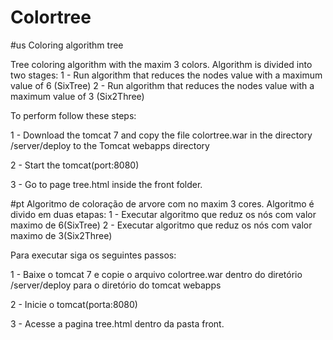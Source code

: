 # Colortree


#us
Coloring algorithm tree

Tree coloring algorithm with the maxim 3 colors.
Algorithm is divided into two stages:
   1 - Run algorithm that reduces the nodes value with a maximum value of 6 (SixTree)
   2 - Run algorithm that reduces the nodes value with a maximum value of 3 (Six2Three)

To perform follow these steps:

1 - Download the tomcat 7 and copy the file colortree.war in the directory /server/deploy to the Tomcat webapps directory

2 - Start the tomcat(port:8080)

3 - Go to page tree.html inside the front folder.

#pt
Algoritmo de coloração de arvore com no maxim 3 cores.
Algoritmo é divido em duas etapas: 
  1 - Executar algoritmo que reduz os nós com valor maximo de 6(SixTree) 
  2 - Executar algoritmo que reduz os nós com valor maximo de 3(Six2Three)

Para executar siga os seguintes passos:

1 - Baixe o tomcat 7 e copie o arquivo colortree.war dentro do diretório 
/server/deploy para o diretório do tomcat webapps

2 - Inicie o tomcat(porta:8080)

3 - Acesse a pagina tree.html dentro da pasta front.


